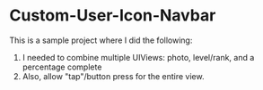 # Custom-User-Icon-Navbar

This is a sample project where I did the following:
<ol>
<li>I needed to combine multiple UIViews: photo, level/rank, and a percentage complete
<li>Also, allow "tap"/button press for the entire view.
</ol>
